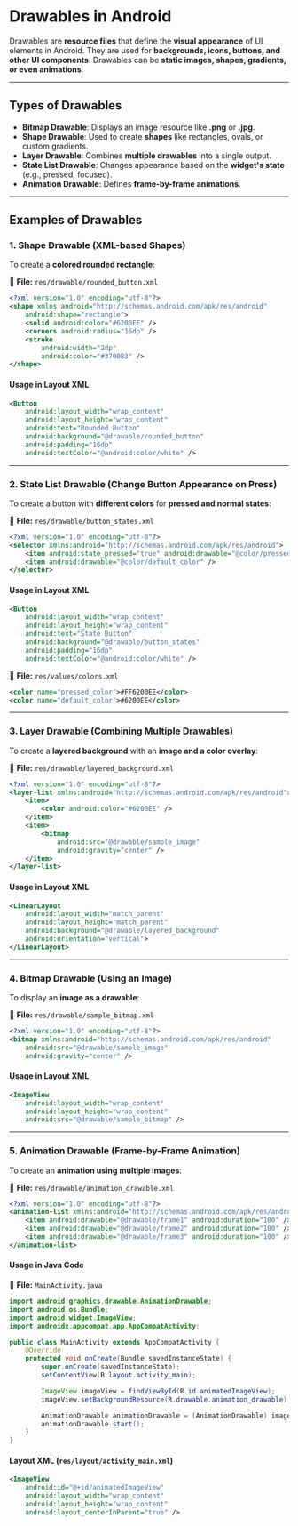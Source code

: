 # **Drawables in Android**  

Drawables are **resource files** that define the **visual appearance** of UI elements in Android. They are used for **backgrounds, icons, buttons, and other UI components**. Drawables can be **static images, shapes, gradients, or even animations**.  

---

## **Types of Drawables**  

- **Bitmap Drawable**: Displays an image resource like **.png** or **.jpg**.  
- **Shape Drawable**: Used to create **shapes** like rectangles, ovals, or custom gradients.  
- **Layer Drawable**: Combines **multiple drawables** into a single output.  
- **State List Drawable**: Changes appearance based on the **widget's state** (e.g., pressed, focused).  
- **Animation Drawable**: Defines **frame-by-frame animations**.  

---

## **Examples of Drawables**  

### **1. Shape Drawable (XML-based Shapes)**  

To create a **colored rounded rectangle**:  

📂 **File:** `res/drawable/rounded_button.xml`  

```xml
<?xml version="1.0" encoding="utf-8"?>
<shape xmlns:android="http://schemas.android.com/apk/res/android"
    android:shape="rectangle">
    <solid android:color="#6200EE" />
    <corners android:radius="16dp" />
    <stroke
        android:width="2dp"
        android:color="#3700B3" />
</shape>
```

#### **Usage in Layout XML**  

```xml
<Button
    android:layout_width="wrap_content"
    android:layout_height="wrap_content"
    android:text="Rounded Button"
    android:background="@drawable/rounded_button"
    android:padding="16dp"
    android:textColor="@android:color/white" />
```

---

### **2. State List Drawable (Change Button Appearance on Press)**  

To create a button with **different colors** for **pressed and normal states**:  

📂 **File:** `res/drawable/button_states.xml`  

```xml
<?xml version="1.0" encoding="utf-8"?>
<selector xmlns:android="http://schemas.android.com/apk/res/android">
    <item android:state_pressed="true" android:drawable="@color/pressed_color" />
    <item android:drawable="@color/default_color" />
</selector>
```

#### **Usage in Layout XML**  

```xml
<Button
    android:layout_width="wrap_content"
    android:layout_height="wrap_content"
    android:text="State Button"
    android:background="@drawable/button_states"
    android:padding="16dp"
    android:textColor="@android:color/white" />
```

📂 **File:** `res/values/colors.xml`  

```xml
<color name="pressed_color">#FF6200EE</color>
<color name="default_color">#6200EE</color>
```

---

### **3. Layer Drawable (Combining Multiple Drawables)**  

To create a **layered background** with an **image and a color overlay**:  

📂 **File:** `res/drawable/layered_background.xml`  

```xml
<?xml version="1.0" encoding="utf-8"?>
<layer-list xmlns:android="http://schemas.android.com/apk/res/android">
    <item>
        <color android:color="#6200EE" />
    </item>
    <item>
        <bitmap
            android:src="@drawable/sample_image"
            android:gravity="center" />
    </item>
</layer-list>
```

#### **Usage in Layout XML**  

```xml
<LinearLayout
    android:layout_width="match_parent"
    android:layout_height="match_parent"
    android:background="@drawable/layered_background"
    android:orientation="vertical">
</LinearLayout>
```

---

### **4. Bitmap Drawable (Using an Image)**  

To display an **image as a drawable**:  

📂 **File:** `res/drawable/sample_bitmap.xml`  

```xml
<?xml version="1.0" encoding="utf-8"?>
<bitmap xmlns:android="http://schemas.android.com/apk/res/android"
    android:src="@drawable/sample_image"
    android:gravity="center" />
```

#### **Usage in Layout XML**  

```xml
<ImageView
    android:layout_width="wrap_content"
    android:layout_height="wrap_content"
    android:src="@drawable/sample_bitmap" />
```

---

### **5. Animation Drawable (Frame-by-Frame Animation)**  

To create an **animation using multiple images**:  

📂 **File:** `res/drawable/animation_drawable.xml`  

```xml
<?xml version="1.0" encoding="utf-8"?>
<animation-list xmlns:android="http://schemas.android.com/apk/res/android">
    <item android:drawable="@drawable/frame1" android:duration="100" />
    <item android:drawable="@drawable/frame2" android:duration="100" />
    <item android:drawable="@drawable/frame3" android:duration="100" />
</animation-list>
```

#### **Usage in Java Code**  

📂 **File:** `MainActivity.java`  

```java
import android.graphics.drawable.AnimationDrawable;
import android.os.Bundle;
import android.widget.ImageView;
import androidx.appcompat.app.AppCompatActivity;

public class MainActivity extends AppCompatActivity {
    @Override
    protected void onCreate(Bundle savedInstanceState) {
        super.onCreate(savedInstanceState);
        setContentView(R.layout.activity_main);

        ImageView imageView = findViewById(R.id.animatedImageView);
        imageView.setBackgroundResource(R.drawable.animation_drawable);

        AnimationDrawable animationDrawable = (AnimationDrawable) imageView.getBackground();
        animationDrawable.start();
    }
}
```

#### **Layout XML (`res/layout/activity_main.xml`)**  

```xml
<ImageView
    android:id="@+id/animatedImageView"
    android:layout_width="wrap_content"
    android:layout_height="wrap_content"
    android:layout_centerInParent="true" />
```
